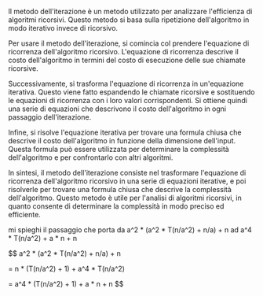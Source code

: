 Il metodo dell'iterazione è un metodo utilizzato per analizzare l'efficienza di algoritmi ricorsivi. Questo metodo si basa sulla ripetizione dell'algoritmo in modo iterativo invece di ricorsivo.

Per usare il metodo dell'iterazione, si comincia col prendere l'equazione di ricorrenza dell'algoritmo ricorsivo. L'equazione di ricorrenza descrive il costo dell'algoritmo in termini del costo di esecuzione delle sue chiamate ricorsive.

Successivamente, si trasforma l'equazione di ricorrenza in un'equazione iterativa. Questo viene fatto espandendo le chiamate ricorsive e sostituendo le equazioni di ricorrenza con i loro valori corrispondenti. Si ottiene quindi una serie di equazioni che descrivono il costo dell'algoritmo in ogni passaggio dell'iterazione.

Infine, si risolve l'equazione iterativa per trovare una formula chiusa che descrive il costo dell'algoritmo in funzione della dimensione dell'input. Questa formula può essere utilizzata per determinare la complessità dell'algoritmo e per confrontarlo con altri algoritmi.

In sintesi, il metodo dell'iterazione consiste nel trasformare l'equazione di ricorrenza dell'algoritmo ricorsivo in una serie di equazioni iterative, e poi risolverle per trovare una formula chiusa che descrive la complessità dell'algoritmo. Questo metodo è utile per l'analisi di algoritmi ricorsivi, in quanto consente di determinare la complessità in modo preciso ed efficiente.

mi spieghi il passaggio che porta da a^2 * (a^2 * T(n/a^2) + n/a) + n ad a^4 * T(n/a^2) + a * n + n

$$
a^2 * (a^2 * T(n/a^2) + n/a) + n

= n * (T(n/a^2) + 1) + a^4 * T(n/a^2)

= a^4 * (T(n/a^2) + 1) + a * n + n
$$
